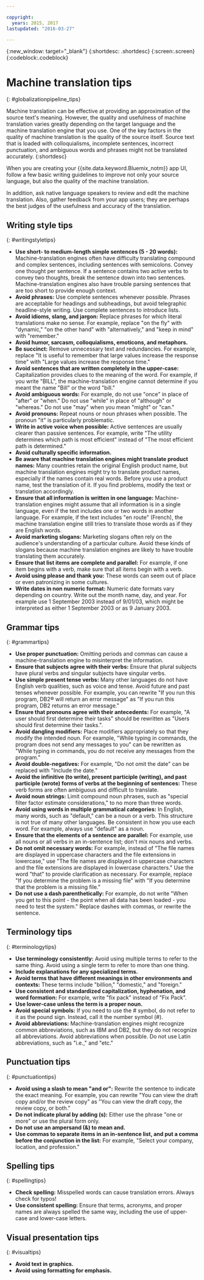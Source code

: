```yaml
---

copyright:
  years: 2015, 2017
lastupdated: "2016-03-27"

---
```


{:new_window: target="_blank"}
{:shortdesc: .shortdesc}
{:screen:.screen}
{:codeblock:.codeblock}


# Machine translation tips
{: #globalizationpipeline_tips}

Machine translation can be effective at providing an approximation of the source text's meaning. However, the quality and usefulness of machine translation varies greatly depending on the target language and the machine translation engine that you use. One of the key factors in the quality of machine translation is the quality of the source itself. Source text that is loaded with colloquialisms, incomplete sentences, incorrect punctuation, and ambiguous words and phrases might not be translated accurately.
{:shortdesc}

When you are creating your {{site.data.keyword.Bluemix_notm}} app UI, follow a few basic writing guidelines to improve not only your source language, but also the quality of the machine translation.

In addition, ask native language speakers to review and edit the machine translation. Also, gather feedback from your app users; they are perhaps the best judges of the usefulness and accuracy of the translation.

## Writing style tips
{: #writingstyletips}

* **Use short- to medium-length simple sentences (5 - 20 words):** Machine-translation engines often have difficulty translating compound and complex sentences, including sentences with semicolons. Convey one thought per sentence. If a sentence contains two active verbs to convey two thoughts, break the sentence down into two sentences. Machine-translation engines also have trouble parsing sentences that are too short to provide enough context.
* **Avoid phrases:** Use complete sentences whenever possible. Phrases are acceptable for headings and subheadings, but avoid telegraphic headline-style writing. Use complete sentences to introduce lists.
* **Avoid idioms, slang, and jargon:** Replace phrases for which literal translations make no sense. For example, replace "on the fly" with "dynamic," "on the other hand" with "alternatively," and "keep in mind" with "remember."
* **Avoid humor, sarcasm, colloquialisms, emoticons, and metaphors.**
* **Be succinct:** Remove unnecessary text and redundancies. For example, replace "It is useful to remember that large values increase the response time" with "Large values increase the response time."
* **Avoid sentences that are written completely in the upper-case:** Capitalization provides clues to the meaning of the word. For example, if you write "BILL", the machine-translation engine cannot determine if you meant the name "Bill" or the word "bill."
* **Avoid ambiguous words:** For example, do not use "once" in place of "after" or "when." Do not use "while" in place of "although" or "whereas." Do not use "may" when you mean "might" or "can."
* **Avoid pronouns:** Repeat nouns or noun phrases when possible. The pronoun "it" is particularly problematic.
* **Write in active voice when possible:** Active sentences are usually clearer than passive sentences. For example, write "The utility determines which path is most efficient" instead of "The most efficient path is determined."
* **Avoid culturally specific information.**
* **Be aware that machine translation engines might translate product names:** Many countries retain the original English product name, but machine translation engines might try to translate product names, especially if the names contain real words. Before you use a product name, test the translation of it. If you find problems, modify the text or translation accordingly.
* **Ensure that all information is written in one language:** Machine-translation engines might assume that all information is in a single language, even if the text includes one or two words in another language. For example, if the text includes "en route" (French), the machine translation engine still tries to translate those words as if they are English words.
* **Avoid marketing slogans:** Marketing slogans often rely on the audience's understanding of a particular culture. Avoid these kinds of slogans because machine translation engines are likely to have trouble translating them accurately.
* **Ensure that list items are complete and parallel:** For example, if one item begins with a verb, make sure that all items begin with a verb.
* **Avoid using please and thank you:** These words can seem out of place or even patronizing in some cultures.
* **Write dates in non numeric format:** Numeric date formats vary depending on country. Write out the month name, day, and year. For example use 1 September 2003 instead of 9/01/03, which might be interpreted as either 1 September 2003 or as 9 January 2003.

## Grammar tips
{: #grammartips}

* **Use proper punctuation:** Omitting periods and commas can cause a machine-translation engine to misinterpret the information.
* **Ensure that subjects agree with their verbs:** Ensure that plural subjects have plural verbs and singular subjects have singular verbs.
* **Use simple present tense verbs:** Many other languages do not have English verb qualities, such as voice and tense. Avoid future and past tenses whenever possible. For example, you can rewrite "If you run this program, DB2® will return an error message" as "If you run this program, DB2 returns an error message."
* **Ensure that pronouns agree with their antecedents:** For example, "A user should first determine their tasks" should be rewritten as "Users should first determine their tasks.".
* **Avoid dangling modifiers:** Place modifiers appropriately so that they modify the intended noun. For example, "While typing in commands, the program does not send any messages to you" can be rewritten as "While typing in commands, you do not receive any messages from the program."
* **Avoid double-negatives:** For example, "Do not omit the date" can be replaced with "Include the date."
* **Avoid the infinitive (to write), present participle (writing), and past participle (wrote) forms of verbs at the beginning of sentences:** These verb forms are often ambiguous and difficult to translate.
* **Avoid noun strings:** Limit compound noun phrases, such as "special filter factor estimate considerations," to no more than three words.
* **Avoid using words in multiple grammatical categories:** In English, many words, such as "default," can be a noun or a verb. This structure is not true of many other languages. Be consistent in how you use each word. For example, always use "default" as a noun.
* **Ensure that the elements of a sentence are parallel:** For example, use all nouns or all verbs in an in-sentence list; don't mix nouns and verbs.
* **Do not omit necessary words:** For example, instead of "The file names are displayed in uppercase characters and the file extensions in lowercase," use "The file names are displayed in uppercase characters and the file extensions are displayed in lowercase characters." Use the word "that" to provide clarification as necessary. For example, replace "If you determine the problem is a missing file" with "If you determine that the problem is a missing file."
* **Do not use a dash parenthetically:** For example, do not write "When you get to this point - the point when all data has been loaded - you need to test the system." Replace dashes with commas, or rewrite the sentence.
 
## Terminology tips
{: #terminologytips}

* **Use terminology consistently:** Avoid using multiple terms to refer to the same thing. Avoid using a single term to refer to more than one thing.
* **Include explanations for any specialized terms.**
* **Avoid terms that have different meanings in other environments and contexts:** These terms include "billion," "domestic," and "foreign."
* **Use consistent and standardized capitalization, hyphenation, and word formation:** For example, write "fix pack" instead of "Fix Pack".
* **Use lower-case unless the term is a proper noun.**
* **Avoid special symbols:** If you need to use the # symbol, do not refer to it as the pound sign. Instead, call it the number symbol (#).
* **Avoid abbreviations:** Machine-translation engines might recognize common abbreviations, such as IBM and DB2, but they do not recognize all abbreviations. Avoid abbreviations when possible. Do not use Latin abbreviations, such as "i.e.," and "etc."

## Punctuation tips
{: #punctuationtips}

* **Avoid using a slash to mean "and or":** Rewrite the sentence to indicate the exact meaning. For example, you can rewrite "You can view the draft copy and/or the review copy" as "You can view the draft copy, the review copy, or both."
* **Do not indicate plural by adding (s):** Either use the phrase "one or more" or use the plural form only.
* **Do not use an ampersand (&) to mean and.**
* **Use commas to separate items in an in-sentence list, and put a comma before the conjunction in the list:** For example, "Select your company, location, and profession."

## Spelling tips
{: #spellingtips}

* **Check spelling:** Misspelled words can cause translation errors. Always check for typos!
* **Use consistent spelling:** Ensure that terms, acronyms, and proper names are always spelled the same way, including the use of upper-case and lower-case letters.

## Visual presentation tips
{: #visualtips}

* **Avoid text in graphics.**
* **Avoid using formatting for emphasis.**
